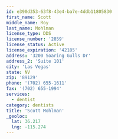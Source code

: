 ```yaml
---
id: e390d353-63f8-43e4-ba7e-4ddb11805830
first_name: Scott
middle_name: Roy
last_name: Mohlman
license_type: DDS
license_number: '2859'
license_status: Active
license_expiration: '42185'
address: '3200 Soaring Gulls Dr'
address_2: 'Suite 101'
city: 'Las Vegas'
state: NV
zip: '89129'
phone: '(702) 655-1611'
fax: '(702) 655-1994'
services:
  - dentist
category: dentists
title: 'Scott Mohlman'
_geoloc:
  lat: 36.217
  lng: -115.274
---
```

